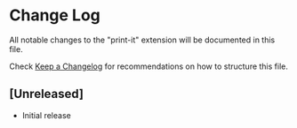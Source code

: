 # Change Log

All notable changes to the "print-it" extension will be documented in this file.

Check [Keep a Changelog](http://keepachangelog.com/) for recommendations on how to structure this file.

## [Unreleased]

- Initial release